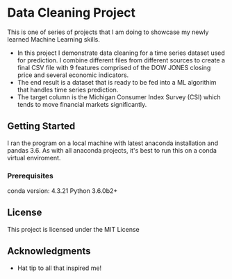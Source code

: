 # Data Cleaning Project

This is one of series of projects that I am doing to showcase my newly learned Machine Learning skills.

- In this project I demonstrate data cleaning for a time series dataset used for prediction. I combine different files from different sources to create a final CSV file with 9 features comprised of the DOW JONES closing price and several economic indicators. 
- The end result is a dataset that is ready to be fed into a ML algorithim that handles time series prediction.
- The target column is the Michigan Consumer Index Survey (CSI) which tends to move financial markets significantly.

## Getting Started

I ran the program on a local machine with latest anaconda installation and pandas 3.6. As with all anaconda projects, it's best to run this on a conda virtual enviroment.

### Prerequisites

conda version: 4.3.21
Python 3.6.0b2+

## License

This project is licensed under the MIT License

## Acknowledgments

* Hat tip to all that inspired me!